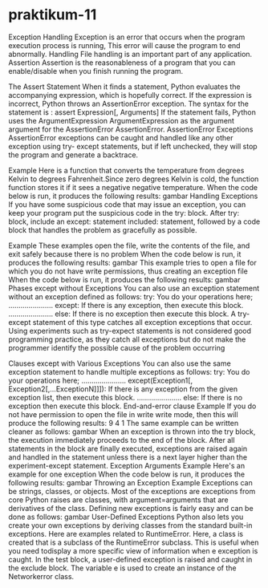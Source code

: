 # praktikum-11
Exception Handling
Exception is an error that occurs when the program execution process is running,
This error will cause the program to end abnormally.
Handling
File handling is an important part of any application.
Assertion
Assertion is the reasonableness of a program that you can enable/disable when you finish running the program.

The Assert Statement
When it finds a statement, Python evaluates the accompanying expression, which is hopefully correct. If the expression is incorrect, Python throws an AssertionError exception.
The syntax for the statement is :
assert Expression[, Arguments]
If the statement fails, Python uses the ArgumentExpression ArgumentExpression as the argument argument for the AssertionError AssertionError. AssertionError Exceptions AssertionError exceptions can be caught and handled like any other exception using try- except statements, but if left unchecked, they will stop the program and generate a backtrace.

Example
Here is a function that converts the temperature from degrees Kelvin to degrees Fahrenheit.Since zero degrees Kelvin is cold, the function function stores it if it sees a negative negative temperature.
When the code below is run, it produces the following results: gambar
Handling Exceptions
If you have some suspicious code that may issue an exception, you can keep your program put the suspicious code in the try: block. After try: block, include an except: statement included: statement, followed by a code block that handles the problem as gracefully as possible.

Example
These examples open the file, write the contents of the file, and exit safely because there is no problem
When the code below is run, it produces the following results: gambar
This example tries to open a file for which you do not have write permissions, thus creating an exception file
When the code below is run, it produces the following results: gambar
Phases except without Exceptions
You can also use an exception statement without an exception defined as follows:
try:
You do your operations here;
......................
except:
If there is any exception, then execute this block.
......................
else:
If there is no exception then execute this block.
A try-except statement of this type catches all exception exceptions that occur. Using experiments such as try-expect statements is not considered good programming practice, as they catch all exceptions but do not make the programmer identify the possible cause of the problem occurring

Clauses except with Various Exceptions
You can also use the same exception statement to handle multiple exceptions as follows:
try:
You do your operations here;
......................
except(Exception1[, Exception2[,...ExceptionN]]]):
If there is any exception from the given exception list,
then execute this block.
......................
else:
If there is no exception then execute this block.
End-and-error clause
Example
If you do not have permission to open the file in write write mode, then this will produce the following results: 9 4 1
The same example can be written cleaner as follows: gambar When an exception is thrown into the try block, the execution immediately proceeds to the end of the block. After all statements in the block are finally executed, exceptions are raised again and handled in the statement unless there is a next layer higher than the experiment-except statement.
Exception Arguments
Example
Here's an example for one exception
When the code below is run, it produces the following results: gambar
Throwing an Exception
Example
Exceptions can be strings, classes, or objects. Most of the exceptions are exceptions from core Python raises are classes, with argument=arguments that are derivatives of the class. Defining new exceptions is fairly easy and can be done as follows: gambar
User-Defined Exceptions
Python also lets you create your own exceptions by deriving classes from the standard built-in exceptions.
Here are examples related to RuntimeError. Here, a class is created that is a subclass of the RuntimeError subclass. This is useful when you need todisplay a more specific view of information when e exception is caught.
In the test block, a user-defined exception is raised and caught in the exclude block. The variable e is used to create an instance of the Networkerror class. 
